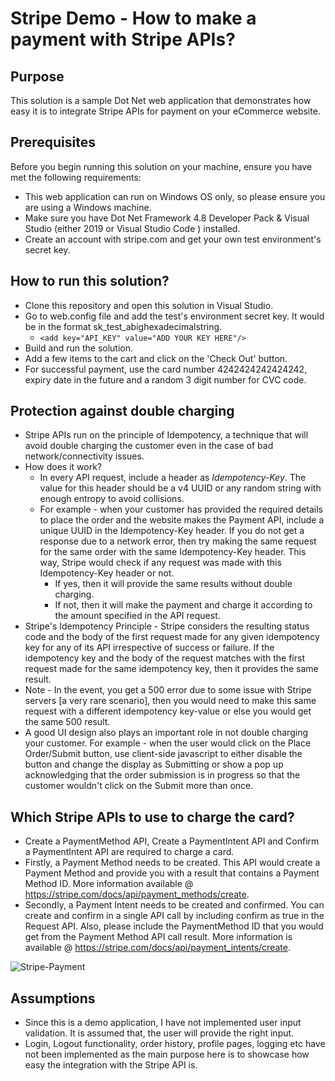# Stripe Demo - How to make a payment with Stripe APIs?

## Purpose

This solution is a sample Dot Net web application that demonstrates how easy it is to integrate Stripe APIs for payment on your eCommerce website.

## Prerequisites

Before you begin running this solution on your machine, ensure you have met the following requirements:

* This web application can run on Windows OS only, so please ensure you are using a Windows machine.
* Make sure you have Dot Net Framework 4.8 Developer Pack & Visual Studio (either 2019 or Visual Studio Code ) installed.
* Create an account with stripe.com and get your own test environment's secret key.

## How to run this solution?

* Clone this repository and open this solution in Visual Studio.
* Go to web.config file and add the test's environment secret key. It would be in the format sk_test_abighexadecimalstring.
	* `<add key="API_KEY" value="ADD YOUR KEY HERE"/>`
* Build and run the solution.
* Add a few items to the cart and click on the 'Check Out' button.
* For successful payment, use the card number 4242424242424242, expiry date in the future and a random 3 digit number for CVC code.

## Protection against double charging

* Stripe APIs run on the principle of Idempotency, a technique that will avoid double charging the customer even in the case of bad network/connectivity issues.
* How does it work?
	* In every API request, include a header as *Idempotency-Key*. The value for this header should be a v4 UUID or any random string with enough entropy to avoid collisions.
	* For example - when your customer has provided the required details to place the order and the website makes the Payment API, include a unique UUID in the Idempotency-Key header. If you do not get a response due to a network error, then try making the same request for the same order with the same Idempotency-Key header. This way, Stripe would check if any request was made with this Idempotency-Key header or not. 
		* If yes, then it will provide the same results without double charging. 
		* If not, then it will make the payment and charge it according to the amount specified in the API request.
* Stripe's Idempotency Principle - Stripe considers the resulting status code and the body of the first request made for any given idempotency key for any of its API irrespective of success or failure. If the idempotency key and the body of the request matches with the first request made for the same idempotency key, then it provides the same result.
* Note - In the event, you get a 500 error due to some issue with Stripe servers [a very rare scenario], then you would need to make this same request with a different idempotency key-value or else you would get the same 500 result.
* A good UI design also plays an important role in not double charging your customer. For example - when the user would click on the Place Order/Submit button, use client-side javascript to either disable the button and change the display as Submitting or show a pop up acknowledging that the order submission is in progress so that the customer wouldn't click on the Submit more than once.

## Which Stripe APIs to use to charge the card?
* Create a PaymentMethod API, Create a PaymentIntent API and Confirm a PaymentIntent API are required to charge a card.
* Firstly, a Payment Method needs to be created. This API would create a Payment Method and provide you with a result that contains a Payment Method ID. More information available @ https://stripe.com/docs/api/payment_methods/create.
* Secondly, a Payment Intent needs to be created and confirmed. You can create and confirm in a single API call by including confirm as true in the Request API. Also, please include the PaymentMethod ID that you would get from the Payment Method API call result. More information is available @ https://stripe.com/docs/api/payment_intents/create.

![Stripe-Payment](https://user-images.githubusercontent.com/2746205/112159543-3fadd400-8c24-11eb-8e55-b67cd26abd73.jpg)

## Assumptions

* Since this is a demo application, I have not implemented user input validation. It is assumed that, the user will provide the right input.
* Login, Logout functionality, order history, profile pages, logging etc have not been implemented as the main purpose here is to showcase how easy the integration with the Stripe API is.
